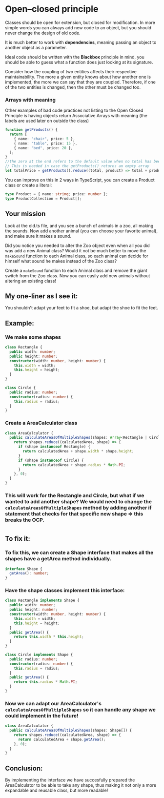 # Open–closed principle

Classes should be open for extension, but closed for modification. In more simple words you can always add new code to an object, but you should never change the design of old code.

It is much better to work with **dependencies**, meaning passing an object to another object as a parameter.

Ideal code should be written with the **Blackbox** principle in mind, you should be able to guess what a function does just looking at its signature.

Consider how the coupling of two entities affects their respective maintainability. The more a given entity knows about how another one is implemented, the more we can say that they are coupled. Therefore, if one of the two entities is changed, then the other must be changed too.

### Arrays with meaning

Other examples of bad code practices not listing to the Open Closed Principle is having objects return Associative Arrays with meaning (the labels are used later on outside the class)

```typescript
function getProducts() {
  return [
    { name: "chair", price: 5 },
    { name: "table", price: 15 },
    { name: "bed", price: 20 },
  ];
}
//the zero at the end refers to the default value when no total has been calculated yet (first value of total)
// This is needed in case the getProducts() returns an empty array
let totalPrice = getProducts().reduce((total, product) => total + product.price, 0);
```

You can improve on this in 2 ways in TypeScript, you can create a Product class or create a literal:

```typescript
type Product = { name: string; price: number };
type ProductCollection = Product[];
```

## Your mission

Look at the old.ts file, and you see a bunch of animals in a zoo, all making the sounds.
Now add another animal (you can choose your favorite animal), and make sure it makes a sound.

Did you notice you needed to alter the Zoo object even when all you did was add a new Animal class? Would it not be much better to move the `makeSound` function to each Animal class, so each animal can decide for himself what sound he makes instead of the Zoo class?

Create a `makeSound` function to each Animal class and remove the giant switch from the Zoo class. Now you can easily add new animals without altering an existing class!

## My one-liner as I see it:

You shouldn't adapt your feet to fit a shoe, but adapt the shoe to fit the feet.

## Example:

### We make some shapes

```typescript
class Rectangle {
  public width: number;
  public height: number;
  constructor(width: number, height: number) {
    this.width = width;
    this.height = height;
  }
}

class Circle {
  public radius: number;
  constructor(radius: number) {
    this.radius = radius;
  }
}
```

### Create a AreaCalculator class

```typescript
class AreaCalculator {
  public calculateAreasOfMultipleShapes(shapes: Array<Rectangle | Circle>) {
    return shapes.reduce((calculatedArea, shape) => {
      if (shape instanceof Rectangle) {
        return calculatedArea + shape.width * shape.height;
      }
      if (shape instanceof Circle) {
        return calculatedArea + shape.radius * Math.PI;
      }
    }, 0);
  }
}
```

### This will work for the Rectangle and Circle, but what if we wanted to add another shape? We would need to change the `calculateAreasOfMultipleShapes` method by adding another if statement that checks for that specific new shape => this breaks the OCP.

#

## To fix it:

### To fix this, we can create a Shape interface that makes all the shapes have a getArea method individually.

```typescript
interface Shape {
  getArea(): number;
}
```

### Have the shape classes implement this interface:

```typescript
class Rectangle implements Shape {
  public width: number;
  public height: number;
  constructor(width: number, height: number) {
    this.width = width;
    this.height = height;
  }
  public getArea() {
    return this.width * this.height;
  }
}

class Circle implements Shape {
  public radius: number;
  constructor(radius: number) {
    this.radius = radius;
  }
  public getArea() {
    return this.radius * Math.PI;
  }
}
```

### Now we can adapt our AreaCalculator's `calculateAreasOfMultipleShapes` so it can handle any shape we could implement in the future!

```typescript
class AreaCalculator {
  public calculateAreasOfMultipleShapes(shapes: Shape[]) {
    return shapes.reduce((calculatedArea, shape) => {
      return calculatedArea + shape.getArea();
    }, 0);
  }
}
```

## Conclusion:

By implementing the interface we have succesfully prepared the AreaCalculator to be able to take any shape, thus making it not only a more expandable and reusable class, but more readable!
